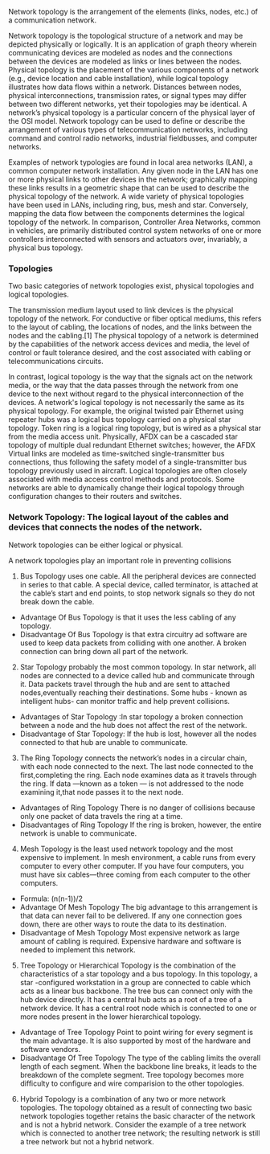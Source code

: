 Network topology is the arrangement of the elements (links, nodes, etc.) of a communication network.

Network topology is the topological structure of a network and may be depicted physically or logically. It is an application of graph theory wherein communicating devices are modeled as nodes and the connections between the devices are modeled as links or lines between the nodes. Physical topology is the placement of the various components of a network (e.g., device location and cable installation), while logical topology illustrates how data flows within a network. Distances between nodes, physical interconnections, transmission rates, or signal types may differ between two different networks, yet their topologies may be identical. A network’s physical topology is a particular concern of the physical layer of the OSI model. Network topology can be used to define or describe the arrangement of various types of telecommunication networks, including command and control radio networks, industrial fieldbusses, and computer networks.

Examples of network typologies are found in local area networks (LAN), a common computer network installation. Any given node in the LAN has one or more physical links to other devices in the network; graphically mapping these links results in a geometric shape that can be used to describe the physical topology of the network. A wide variety of physical topologies have been used in LANs, including ring, bus, mesh and star. Conversely, mapping the data flow between the components determines the logical topology of the network. In comparison, Controller Area Networks, common in vehicles, are primarily distributed control system networks of one or more controllers interconnected with sensors and actuators over, invariably, a physical bus topology.

### Topologies

Two basic categories of network topologies exist, physical topologies and logical topologies.

The transmission medium layout used to link devices is the physical topology of the network. For conductive or fiber optical mediums, this refers to the layout of cabling, the locations of nodes, and the links between the nodes and the cabling.[1] The physical topology of a network is determined by the capabilities of the network access devices and media, the level of control or fault tolerance desired, and the cost associated with cabling or telecommunications circuits.

In contrast, logical topology is the way that the signals act on the network media, or the way that the data passes through the network from one device to the next without regard to the physical interconnection of the devices. A network's logical topology is not necessarily the same as its physical topology. For example, the original twisted pair Ethernet using repeater hubs was a logical bus topology carried on a physical star topology. Token ring is a logical ring topology, but is wired as a physical star from the media access unit. Physically, AFDX can be a cascaded star topology of multiple dual redundant Ethernet switches; however, the AFDX Virtual links are modeled as time-switched single-transmitter bus connections, thus following the safety model of a single-transmitter bus topology previously used in aircraft. Logical topologies are often closely associated with media access control methods and protocols. Some networks are able to dynamically change their logical topology through configuration changes to their routers and switches. 

### Network Topology: The logical layout of the cables and devices that connects the nodes of the network.

Network topologies can be either logical or physical.

A network topologies play an important role in preventing collisions

1. Bus Topology uses one cable. All the peripheral devices are connected in series to that cable. A special device, called terminator, is attached at the cable’s start and end points, to stop network signals so they do not break down the cable.
  * Advantage Of Bus Topology is that it uses the less cabling of any topology.
  * Disadvantage Of Bus Topology is that extra circuitry ad software are used to keep data packets from colliding with one another. A broken connection can bring down all part of the network.
2. Star Topology probably the most common topology. In star network, all nodes are connected to a device called hub and communicate through it. Data packets travel through the hub and are sent to attached nodes,eventually reaching their destinations. Some hubs - known as intelligent hubs- can monitor traffic and help prevent collisions.
  * Advantages of Star Topology :In star topology a broken connection between a node and the hub does not affect the rest of the network.
  * Disadvantage of Star Topology: If the hub is lost, however all the nodes connected to that hub are unable to communicate.
3. The Ring Topology connects the network’s nodes in a circular chain, with each node connected to the next. The last node connected to the first,completing the ring. Each node examines data as it travels through the ring. If data —known as a token — is not addressed to the node examining it,that node passes it to the next node.
  * Advantages of Ring Topology There is no danger of collisions because only one packet of data travels the ring at a time.
  * Disadvantages of Ring Topology If the ring is broken, however, the entire network is unable to communicate.
4. Mesh Topology is the least used network topology and the most expensive to implement. In mesh environment, a cable runs from every computer to every other computer. If you have four computers, you must have six cables—three coming from each computer to the other computers.
  * Formula: (n(n-1))/2
  * Advantage Of Mesh Topology The big advantage to this arrangement is that data can never fail to be delivered. If any one connection goes down, there are other ways to route the data to its destination.
  * Disadvantage of Mesh Topology Most expensive network as large amount of cabling is required. Expensive hardware and software is needed to implement this network.
5. Tree Topology or Hierarchical Topology is the combination of the characteristics of a star topology and a bus topology. In this topology, a star -configured workstation in a group are connected to cable which acts as a linear bus backbone. The tree bus can connect only with the hub device directly. It has a central hub acts as a root of a tree of a network device. It has a central root node which is connected to one or more nodes present in the lower hierarchical topology.
  * Advantage of Tree Topology Point to point wiring for every segment is the main advantage. It is also supported by most of the hardware and software vendors.
  * Disadvantage Of Tree Topology The type of the cabling limits the overall length of each segment. When the backbone line breaks, it leads to the breakdown of the complete segment. Tree topology becomes more difficulty to configure and wire comparision to the other topologies.
6. Hybrid Topology is a combination of any two or more network topologies. The topology obtained as a result of connecting two basic network topologies together retains the basic character of the network and is not a hybrid network.
    Consider the example of a tree network which is connected to another tree network; the resulting network is still a tree network but not a hybrid network.

